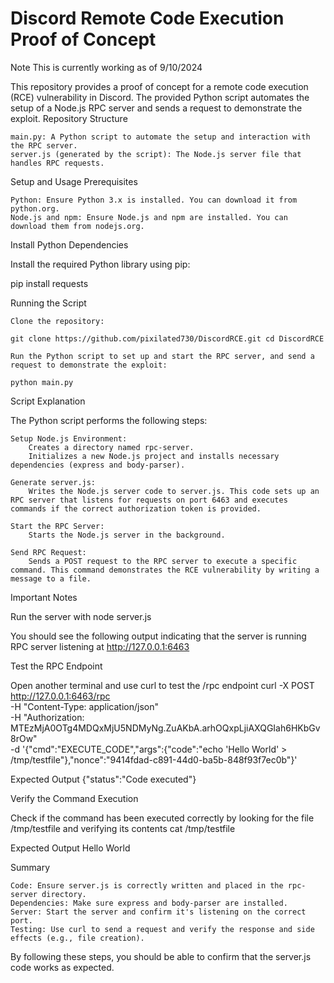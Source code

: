 # Discord Remote Code Execution Proof of Concept

Note This is currently working as of 9/10/2024

This repository provides a proof of concept for a remote code execution (RCE) vulnerability in Discord. The provided Python script automates the setup of a Node.js RPC server and sends a request to demonstrate the exploit.
Repository Structure

    main.py: A Python script to automate the setup and interaction with the RPC server.
    server.js (generated by the script): The Node.js server file that handles RPC requests.

Setup and Usage
Prerequisites

    Python: Ensure Python 3.x is installed. You can download it from python.org.
    Node.js and npm: Ensure Node.js and npm are installed. You can download them from nodejs.org.

Install Python Dependencies

Install the required Python library using pip:

pip install requests

Running the Script

    Clone the repository:

    git clone https://github.com/pixilated730/DiscordRCE.git cd DiscordRCE

    Run the Python script to set up and start the RPC server, and send a request to demonstrate the exploit:

    python main.py

Script Explanation

The Python script performs the following steps:

    Setup Node.js Environment:
        Creates a directory named rpc-server.
        Initializes a new Node.js project and installs necessary dependencies (express and body-parser).

    Generate server.js:
        Writes the Node.js server code to server.js. This code sets up an RPC server that listens for requests on port 6463 and executes commands if the correct authorization token is provided.

    Start the RPC Server:
        Starts the Node.js server in the background.

    Send RPC Request:
        Sends a POST request to the RPC server to execute a specific command. This command demonstrates the RCE vulnerability by writing a message to a file.

Important Notes

Run the server with
node server.js

You should see the following output indicating that the server is running
RPC server listening at http://127.0.0.1:6463

Test the RPC Endpoint

Open another terminal and use curl to test the /rpc endpoint
curl -X POST http://127.0.0.1:6463/rpc \
-H "Content-Type: application/json" \
-H "Authorization: MTEzMjA0OTg4MDQxMjU5NDMyNg.ZuAKbA.arhOQxpLjiAXQGIah6HKbGv8rOw" \
-d '{"cmd":"EXECUTE_CODE","args":{"code":"echo \'Hello World\' > /tmp/testfile"},"nonce":"9414fdad-c891-44d0-ba5b-848f93f7ec0b"}'

Expected Output
{"status":"Code executed"}

Verify the Command Execution

Check if the command has been executed correctly by looking for the file /tmp/testfile and verifying its contents
cat /tmp/testfile

Expected Output
Hello World

Summary

    Code: Ensure server.js is correctly written and placed in the rpc-server directory.
    Dependencies: Make sure express and body-parser are installed.
    Server: Start the server and confirm it's listening on the correct port.
    Testing: Use curl to send a request and verify the response and side effects (e.g., file creation).

By following these steps, you should be able to confirm that the server.js code works as expected.
